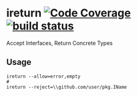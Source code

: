 # ireturn [![Code Coverage](https://coveralls.io/repos/github/butuzov/ireturn/badge.svg?branch=main)](https://coveralls.io/github/butuzov/ireturn?branch=main) [![build status](https://github.com/butuzov/ireturn/actions/workflows/main.yaml/badge.svg?branch=main)]()
Accept Interfaces, Return Concrete Types


## Usage
```
ireturn --allow=error,empty
#
ireturn --reject=\\github.com/user/pkg.IName
```
